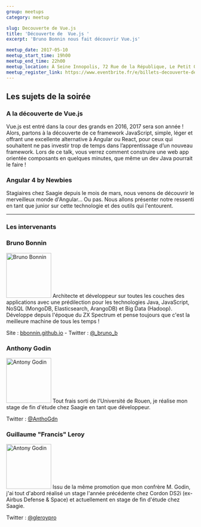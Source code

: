 ```yaml
---
group: meetups
category: meetup

slug: Decouverte de Vue.js
title: 'Découverte de  Vue.js '
excerpt: 'Bruno Bonnin nous fait découvrir Vue.js'

meetup_date: 2017-05-10
meetup_start_time: 19h00
meetup_end_time: 22h00
meetup_location: À Seine Innopolis, 72 Rue de la République, Le Petit Quevilly
meetup_register_link: https://www.eventbrite.fr/e/billets-decouverte-de-vuejs-34251257433
---
```


## Les sujets de la soirée

### A la découverte de Vue.js

Vue.js est entré dans la cour des grands en 2016, 2017 sera son année !
Alors, partons à la découverte de ce framework JavaScript, simple, léger et offrant une excellente alternative à Angular ou React, pour ceux qui souhaitent ne pas investir trop de temps dans l’apprentissage d’un nouveau framework.
Lors de ce talk, vous verrez comment construire une web app orientée composants en quelques minutes, que même un dev Java pourrait le faire !

### Angular 4 by Newbies

Stagiaires chez Saagie depuis le mois de mars, nous venons de découvrir le merveilleux monde d'Angular... Ou pas.
Nous allons présenter notre ressenti en tant que junior sur cette technologie et des outils qui l'entourent.

---

### Les intervenants

### Bruno Bonnin

<img src="/images/meetups/speakers/bruno_bonnin.png" alt="Bruno Bonnin" width="120" class="alignleft" />
Architecte et développeur sur toutes les couches des applications avec une prédilection pour les technologies Java, JavaScript, NoSQL (MongoDB, Elasticsearch, ArangoDB) et Big Data (Hadoop). 
Développe depuis l'époque du ZX Spectrum et pense toujours que c'est la meilleure machine de tous les temps !

Site : [bbonnin.github.io](https://bbonnin.github.io/) - Twitter : [@\_bruno_b](https://twitter.com/_bruno_b_)

### Anthony Godin

<img src="/images/meetups/speakers/agodin.png" alt="Antony Godin" width="120" class="alignleft" />
Tout frais sorti de l'Université de Rouen, je réalise mon stage de fin d'étude chez Saagie en tant que développeur.

Twitter : [@AnthoGdn ](https://twitter.com/anthogdn)

### Guillaume "Francis" Leroy

<img src="/images/meetups/speakers/gleroy.jpg" alt="Antony Godin" width="120" class="alignleft" />
Issu de la même promotion que mon confrère M. Godin, j'ai tout d'abord réalisé un stage l'année précédente chez Cordon DS2i (ex-Airbus Defense & Space) et actuellement en stage de fin d'étude chez Saagie.

Twitter : [@gleroypro](https://twitter.com/gleroypro)
